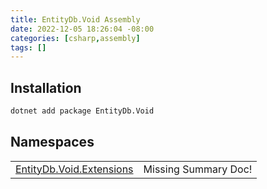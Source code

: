 ```yaml
---
title: EntityDb.Void Assembly
date: 2022-12-05 18:26:04 -08:00
categories: [csharp,assembly]
tags: []
---
```


## Installation
```sh
dotnet add package EntityDb.Void
```
## Namespaces
<table><tr><td><a href='/posts/csharp.namespace.entitydb.void.extensions/'>EntityDb.Void.Extensions</a></td><td>Missing Summary Doc!</td></tr></table>
